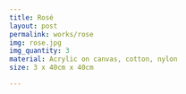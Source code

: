 ```yaml
---
title: Rosé
layout: post
permalink: works/rose
img: rose.jpg
img_quantity: 3
material: Acrylic on canvas, cotton, nylon
size: 3 x 40cm x 40cm

---
```

